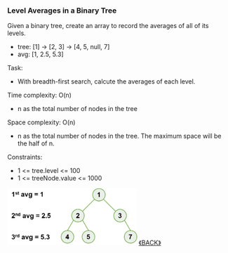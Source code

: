 ### Level Averages in a Binary Tree

Given a binary tree, create an array to record the averages of all of its levels.

- tree: [1] -> [2, 3] -> [4, 5, null, 7]
- avg: [1, 2.5, 5.3]

Task:
- With breadth-first search, calcute the averages of each level.

Time complexity: O(n)
- n as the total number of nodes in the tree

Space complexity: O(n)
- n as the total number of nodes in the tree. The maximum space will be the half of n.

Constraints:
- 1 <= tree.level <= 100
- 1 <= treeNode.value <= 1000

<img src="../images/2022-06-26_002032.png" height="130">
<a class="return" href="../README.md" style="text-align:right;"> 《BACK》 </a>
